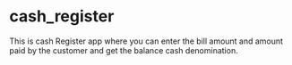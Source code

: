 # cash_register
This is cash Register app where you can enter the bill amount and amount paid by the customer and get the balance cash denomination.
